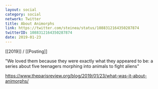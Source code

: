 ```yaml
---
layout: social
category: social
network: Twitter
title: About Animorphs
link: https://twitter.com/steinea/status/1088312164350287874
twitterID: 1088312164350287874
date: 2019-01-23
---
```


[[2019]] / [[Posting]]

"We loved them because they were exactly what they appeared to be: a series about five teenagers morphing into animals to fight aliens"

<https://www.theparisreview.org/blog/2019/01/23/what-was-it-about-animorphs/>
